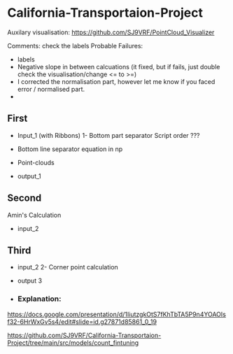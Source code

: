 # California-Transportaion-Project

Auxilary visualisation:
https://github.com/SJ9VRF/PointCloud_Visualizer


Comments: check the labels
Probable Failures:
- labels
- Negative slope in between calcuations (it fixed, but if fails, just double check the visualisation/change <= to >=)
- I corrected the normalisation part, however let me know if you faced error / normalised part.
- 
## First
- Input_1 (with Ribbons)
1- Bottom part separator
Script order ??? 
- Bottom line separator equation in np
- Point-clouds 

- output_1

## Second
Amin's Calculation
- input_2

## Third
- input_2
2- Corner point calculation
- output 3

- ### Explanation:
https://docs.google.com/presentation/d/1IiutzgkOtS7fKhTbTA5P9n4YOAOIsf32-6HrWxGv5s4/edit#slide=id.g27871d85861_0_19



https://github.com/SJ9VRF/California-Transportaion-Project/tree/main/src/models/count_fintuning
